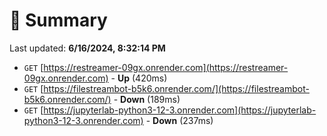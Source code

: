 # 📖 Summary
Last updated: **6/16/2024, 8:32:14 PM**

- `GET` [https://restreamer-09gx.onrender.com](https://restreamer-09gx.onrender.com) - **Up** (420ms)
- `GET` [https://filestreambot-b5k6.onrender.com/](https://filestreambot-b5k6.onrender.com/) - **Down** (189ms)
- `GET` [https://jupyterlab-python3-12-3.onrender.com](https://jupyterlab-python3-12-3.onrender.com) - **Down** (237ms)
